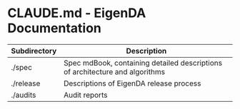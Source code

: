 # CLAUDE.md - EigenDA Documentation

| Subdirectory  | Description                                                                   |
|---------------|-------------------------------------------------------------------------------|
| ./spec        | Spec mdBook, containing detailed descriptions of architecture and algorithms  |
| ./release     | Descriptions of EigenDA release process                                       |
| ./audits      | Audit reports                                                                 |
